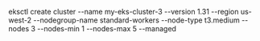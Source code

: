 eksctl create cluster --name my-eks-cluster-3 --version 1.31 --region us-west-2 --nodegroup-name standard-workers --node-type t3.medium --nodes 3 --nodes-min 1 --nodes-max 5 --managed